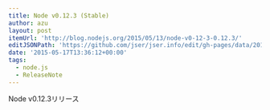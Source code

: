 ```yaml
---
title: Node v0.12.3 (Stable)
author: azu
layout: post
itemUrl: 'http://blog.nodejs.org/2015/05/13/node-v0-12-3-0.12.3/'
editJSONPath: 'https://github.com/jser/jser.info/edit/gh-pages/data/2015/05/index.json'
date: '2015-05-17T13:36:12+00:00'
tags:
  - node.js
  - ReleaseNote
---
```

Node v0.12.3リリース
